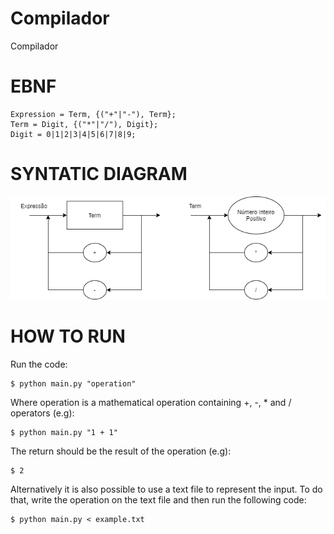 # Compilador
Compilador

# EBNF

    Expression = Term, {("+"|"-"), Term};
    Term = Digit, {("*"|"/"), Digit};
    Digit = 0|1|2|3|4|5|6|7|8|9;

# SYNTATIC DIAGRAM

![Alt text](Diagrama_Sintatico.png)

# HOW TO RUN

Run the code:

    $ python main.py "operation"

Where operation is a mathematical operation containing +, -, * and / operators (e.g):

    $ python main.py "1 + 1"

The return should be the result of the operation (e.g):

    $ 2

Alternatively it is also possible to use a text file to represent the input. To do that,
write the operation on the text file and then run the following code:

    $ python main.py < example.txt
